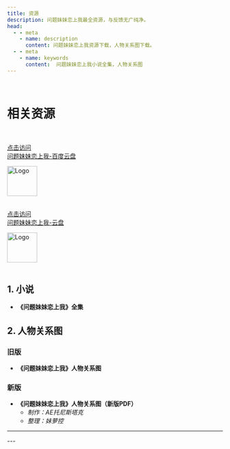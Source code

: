 ```yaml
---  
title: 资源
description: 问题妹妹恋上我最全资源，与反馈无广纯净。  
head:  
  - - meta  
    - name: description  
      content: 问题妹妹恋上我资源下载，人物关系图下载。  
  - - meta  
    - name: keywords  
      content:  问题妹妹恋上我小说全集，人物关系图
---  
```


<br>



# 相关资源


<br>

<div class="linkcard">
  <a href="https://pan.baidu.com/s/1su8HozOWD5txVSVKfNEUWw?pwd=1u8p" target="_blank">
    <p class="description">点击访问<br><span>问题妹妹恋上我-百度云盘</span></p>
    <div class="logo">
        <img alt="Logo" width="70px" height="70px" src="https://pic1.imgdb.cn/item/67792a4bd0e0a243d4eefcce.jpg" />
    </div>
  </a>
</div>

<br/>

<div class="linkcard">
  <a href="https://pan.wtmmlsw.cn/%E9%97%AE%E9%A2%98%E5%A6%B9%E5%A6%B9%E6%81%8B%E4%B8%8A%E6%88%91%E8%B5%84%E6%BA%90%E5%90%88%E9%9B%86" target="_blank">
    <p class="description">点击访问<br><span>问题妹妹恋上我-云盘</span></p>
    <div class="logo">
        <img alt="Logo" width="70px" height="70px" src="https://cdn.jsdelivr.net/gh/alist-org/logo@main/logo.svg" />
    </div>
  </a>
</div>
<br>

## 1. 小说

- **《问题妹妹恋上我》全集**

  
  

## 2. 人物关系图

### 旧版
- **《问题妹妹恋上我》人物关系图**




### 新版
- **《问题妹妹恋上我》人物关系图（新版PDF）**
   - *制作：AE托尼斯塔克*
   - *整理：妹萝控*

<hr>



<Twikoo :key="resources" />
---